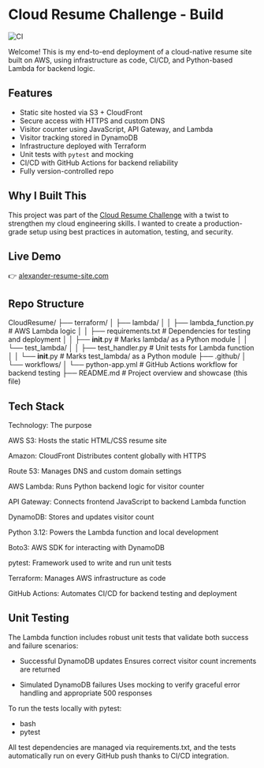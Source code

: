 # Cloud Resume Challenge - Build
![CI](https://github.com/AlexPR704/Cloud_Portfolio/actions/workflows/python-app.yml/badge.svg)

Welcome! This is my end-to-end deployment of a cloud-native resume site built on AWS, using infrastructure as code, CI/CD, and Python-based Lambda for backend logic.

## Features
- Static site hosted via S3 + CloudFront
- Secure access with HTTPS and custom DNS
- Visitor counter using JavaScript, API Gateway, and Lambda
- Visitor tracking stored in DynamoDB
- Infrastructure deployed with Terraform
- Unit tests with `pytest` and mocking
- CI/CD with GitHub Actions for backend reliability
- Fully version-controlled repo

## Why I Built This
This project was part of the [Cloud Resume Challenge](https://cloudresumechallenge.dev) with a twist to strengthen my cloud engineering skills. I wanted to create a production-grade setup using best practices in automation, testing, and security.

## Live Demo
👉 [alexander-resume-site.com](https://d17qrlv1yga6q4.cloudfront.net)

## Repo Structure
CloudResume/
├── terraform/
│   ├── lambda/
│   │   ├── lambda_function.py        # AWS Lambda logic
│   │   ├── requirements.txt          # Dependencies for testing and deployment
│   │   ├── __init__.py               # Marks lambda/ as a Python module
│   │   └── test_lambda/
│   │       ├── test_handler.py       # Unit tests for Lambda function
│   │       └── __init__.py           # Marks test_lambda/ as a Python module
├── .github/
│   └── workflows/
│       └── python-app.yml            # GitHub Actions workflow for backend testing
├── README.md                         # Project overview and showcase (this file)

## Tech Stack
Technology: The purpose

AWS S3: Hosts the static HTML/CSS resume site

Amazon: CloudFront	Distributes content globally with HTTPS

Route 53: Manages DNS and custom domain settings

AWS Lambda: Runs Python backend logic for visitor counter

API Gateway: Connects frontend JavaScript to backend Lambda function

DynamoDB: Stores and updates visitor count

Python 3.12: Powers the Lambda function and local development

Boto3: AWS SDK for interacting with DynamoDB

pytest: Framework used to write and run unit tests

Terraform: Manages AWS infrastructure as code

GitHub Actions: Automates CI/CD for backend testing and deployment

## Unit Testing
The Lambda function includes robust unit tests that validate both success and failure scenarios:

* Successful DynamoDB updates Ensures correct visitor count increments are returned

* Simulated DynamoDB failures Uses mocking to verify graceful error handling and appropriate 500 responses

To run the tests locally with pytest:

- bash
- pytest

All test dependencies are managed via requirements.txt, and the tests automatically run on every GitHub push thanks to CI/CD integration.
